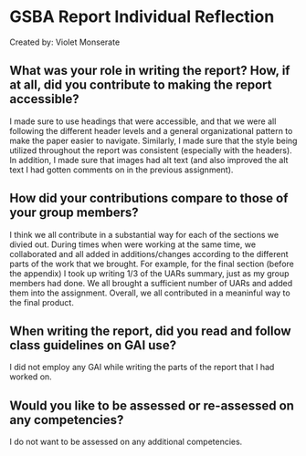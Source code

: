 # GSBA Report Individual Reflection

Created by: Violet Monserate

## What was your role in writing the report? How, if at all, did you contribute to making the report accessible?

I made sure to use headings that were accessible, and that we were all following the different header levels and a general organizational pattern to make the paper easier to navigate. Similarly, I made sure that the style being utilized throughout the report was consistent (especially with the headers). In addition, I made sure that images had alt text (and also improved the alt text I had gotten comments on in the previous assignment).

## How did your contributions compare to those of your group members?

I think we all contribute in a substantial way for each of the sections we divied out. During times when were working at the same time, we collaborated and all added in additions/changes according to the different parts of the work that we brought. For example, for the final section (before the appendix) I took up writing 1/3 of the UARs summary, just as my group members had done. We all brought a sufficient number of UARs and added them into the assignment. Overall, we all contributed in a meaninful way to the final product.

## When writing the report, did you read and follow class guidelines on GAI use?

I did not employ any GAI while writing the parts of the report that I had worked on. 

## Would you like to be assessed or re-assessed on any competencies?

I do not want to be assessed on any additional competencies.